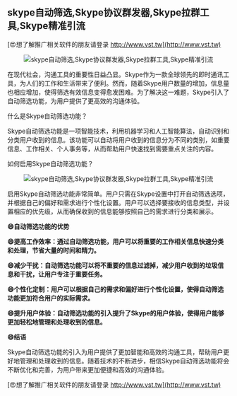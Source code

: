 ## **skype自动筛选,Skype协议群发器,Skype拉群工具,Skype精准引流**

[😍想了解推广相关软件的朋友请登录 http://www.vst.tw](http://www.vst.tw)

 <center><img src="https://vst.tw/MP4/tuiguang/png/7.png" alt="skype自动筛选,Skype协议群发器,Skype拉群工具,Skype精准引流"></center>

在现代社会，沟通工具的重要性日益凸显。Skype作为一款全球领先的即时通讯工具，为人们的工作和生活带来了便利。然而，随着Skype用户数量的增加，信息量也相应增加，使得筛选有效信息变得愈发困难。为了解决这一难题，Skype引入了自动筛选功能，为用户提供了更高效的沟通体验。

什么是Skype自动筛选功能？

Skype自动筛选功能是一项智能技术，利用机器学习和人工智能算法，自动识别和分类用户收到的信息。该功能可以自动将用户收到的信息分为不同的类别，如重要信息、工作相关、个人事务等，从而帮助用户快速找到需要重点关注的内容。

如何启用Skype自动筛选功能？

 <center><img src="https://vst.tw/MP4/tuiguang/png/0.png" alt="skype自动筛选,Skype协议群发器,Skype拉群工具,Skype精准引流"></center>

启用Skype自动筛选功能非常简单。用户只需在Skype设置中打开自动筛选选项，并根据自己的偏好和需求进行个性化设置。用户可以选择要接收的信息类型，并设置相应的优先级，从而确保收到的信息能够按照自己的需求进行分类和展示。

**😄自动筛选功能的优势**

**😄提高工作效率：通过自动筛选功能，用户可以将重要的工作相关信息快速分类和处理，节省大量的时间和精力。**

**😄减少干扰：自动筛选功能可以将不重要的信息过滤掉，减少用户收到的垃圾信息和干扰，让用户专注于重要任务。**

**😄个性化定制：用户可以根据自己的需求和偏好进行个性化设置，使得自动筛选功能更加符合用户的实际需求。**

**😄提升用户体验：自动筛选功能的引入提升了Skype的用户体验，使得用户能够更加轻松地管理和处理收到的信息。**

**😄结语**

Skype自动筛选功能的引入为用户提供了更加智能和高效的沟通工具，帮助用户更好地管理和处理收到的信息。随着技术的不断进步，相信Skype自动筛选功能将会不断优化和完善，为用户带来更加便捷和高效的沟通体验。

[😍想了解推广相关软件的朋友请登录 http://www.vst.tw](http://www.vst.tw)



